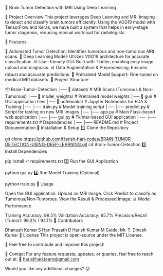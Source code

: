 🧠 Brain Tumor Detection with MRI Using Deep Learning

📌 Project Overview This project leverages Deep Learning and MRI Imaging to detect and classify brain tumors efficiently. Using the VGG19 model with TensorFlow and Keras, we have built a system that helps in early-stage tumor diagnosis, reducing manual workload for radiologists.

🚀 Features

🏥 Automated Tumor Detection: Identifies tumorous and non-tumorous MRI scans.
🎯 Deep Learning Model: Utilizes VGG19 architecture for accurate classification.
🌐 User-friendly GUI: Built with Tkinter, enabling easy image upload and diagnosis.
📊 Data Augmentation & Preprocessing: Ensures robust and accurate predictions.
💾 Pretrained Model Support: Fine-tuned on medical MRI datasets.
📂 Project Structure

📦 Brain-Tumor-Detection
│── 📂 dataset/                     # MRI Scans (Tumorous & Non-Tumorous)
│── 📂 model_weights/               # Pretrained model weights
│── 📂 gui/                         # GUI application files
│── 📂 notebooks/                   # Jupyter Notebooks for EDA & Training
│── ├── train.py                    # Model training script
│── ├── predict.py                  # Script for testing on new MRI images
│── ├── app.py                      # Main Flask-based web application
│── ├── gui.py                      # Tkinter-based GUI application
│── ├── requirements.txt             # Dependencies
│── ├── README.md                    # Project Documentation
🔧 Installation & Setup 1️⃣ Clone the Repository

git clone https://github.com/Harish-hari-codes/BRAIN-TUMOR-DETECTION-USING-DEEP-LEARNING.git
cd Brain-Tumor-Detection
2️⃣ Install Dependencies

pip install -r requirements.txt
3️⃣ Run the GUI Application

python gui.py
4️⃣ Run Model Training (Optional)

python train.py
🎯 Usage

Open the GUI application.
Upload an MRI Image.
Click Predict to classify as Tumorous/Non-Tumorous.
View the Result & Processed Image.
📊 Model Performance

Training Accuracy: 98.5%
Validation Accuracy: 95.7%
Precision/Recall (Tumor): 96.3% / 94.1%
🤝 Contributors

Dhanush Kumar S
Hari Prasath D
Harish Kumar M
Guide: Mr. T. Dinesh Kumar
📜 License This project is open-source under the MIT License.

📢 Feel free to contribute and improve this project!

📩 Contact For any feature requests, updates, or queries, feel free to reach out at:
📧 harishhari.learn@gmail.com

Would you like any additional changes? 😊
